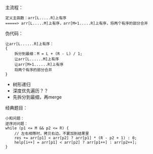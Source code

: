     
主流程：

    定义主函数：arr[L.....R]上有序
    =====> arr[L.....M]上有序，arr[M+1.....R]上有序，将两个有序的部分合并

伪代码：

    让arr[L......R]上有序：
    {
        拆分到最细：M = L + (R - L) / 1;
        让arr[L......M]上有序
        让arr[M+1......R]上有序
        将两个有序的部分合并
    }

- 树形递归
- 深度优先遍历？？
- 先拆分到最细，再merge

经典题目：

    小和问题：
    逆序对问题：
    while (p1 <= M && p2 <= R) {
    	// 左右相等时，拷贝右边，不累加到结果里
    	res += arr[p1] < arr[p2] ? arr[p1] * (R - p2 + 1) : 0;
    	help[i++] = arr[p1] < arr[p2] ? arr[p1++] : arr[p2++];
	}
    


    